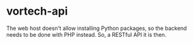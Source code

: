 # vortech-api
The web host doesn't allow installing Python packages, so the backend needs to be done with PHP instead. So, a RESTful API it is then.

